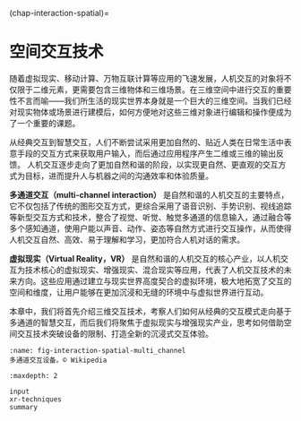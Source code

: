 (chap-interaction-spatial)=
# 空间交互技术

随着虚拟现实、移动计算、万物互联计算等应用的飞速发展，人机交互的对象将不仅限于二维元素，更需要包含三维物体和三维场景。在三维空间中进行交互的重要性不言而喻——我们所生活的现实世界本身就是一个巨大的三维空间。当我们已经对现实物体或场景进行建模后，如何方便地对这些三维对象进行编辑和操作便成为了一个重要的课题。

从经典交互到智慧交互，人们不断尝试采用更加自然的、贴近人类在日常生活中表意手段的交互方式来获取用户输入，而后通过应用程序产生二维或三维的输出反馈。
人机交互逐步走向了更加自然和谐的阶段，以实现更自然、更直观的交互方式为目标，进而提升人与机器之间的沟通效率和体验质量。

**多通道交互（multi-channel interaction）** 是自然和谐的人机交互的主要特点，它不仅包括了传统的图形交互方式，更综合采用了语音识别、手势识别、视线追踪等新型交互方式和技术，整合了视觉、听觉、触觉多通道的信息输入，通过融合等多个感知通道，使用户能以声音、动作、姿态等自然方式进行交互操作，从而使得人机交互自然、高效、易于理解和学习，更加符合人机对话的需求。

**虚拟现实（Virtual Reality，VR）** 是自然和谐的人机交互的核心产业，以人机交互为技术核心的虚拟现实、增强现实、混合现实等应用，代表了人机交互技术的未来方向。这些应用通过建立与现实世界高度契合的虚拟环境，极大地拓宽了交互的空间和维度，让用户能够在更加沉浸和无缝的环境中与虚拟世界进行互动。

本章中，我们将首先介绍三维交互技术，考察人们如何从经典的交互模式走向基于多通道的智慧交互，而后我们将聚焦于虚拟现实与增强现实产业，思考如何借助空间交互技术突破设备的限制、打造全新的沉浸式交互体验。

```{figure} fig/interaction-spatial-multi_channel.png
:name: fig-interaction-spatial-multi_channel
多通道交互设备。© Wikipedia
```

```{toctree}
:maxdepth: 2

input
xr-techniques
summary
```